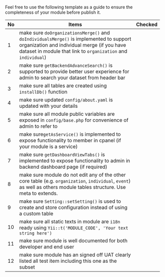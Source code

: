 Feel free to use the following template as a guide to ensure the completeness of your module before publish it.

| No | Items  | Checked |
| -- |--|--|
| 1 | make sure `doOrganizationsMerge()` and `doIndividualsMerge()` is implemented to support organization and individual merge (if you have dataset in module that link to `organization` and `individual`) |  |
| 2 | make sure `getBackendAdvanceSearch()` is supported to provide better user experience for admin to search your dataset from header bar | |
| 3 | make sure all tables are created using `installDb()` function | |
| 4 | make sure updated `config/about.yaml` is updated with your details | |
| 5 | make sure all module public variables are exposed in `config/base.php` for convenience of admin to refer to | |
| 6 | make sure`getAsService()` is implemented to expose functionality to member in cpanel (if your module is a service) | |
| 7 | make sure `getDashboardViewTabs()` is implemented  to expose functionality to admin in backend dashboard page (if required) | |
| 8 | make sure module do not edit any of the other core table (e.g. `organization`, `individual`, `event`) as well as others module tables structure. Use meta to extends. | |
| 9 | make sure `Setting::setSetting()` is used to create and store configuration instead of using a custom table  | | 
| 10 | make sure all static texts in module are `i18n` ready using `Yii::t('MODULE_CODE', 'Your text string here')` | |
| 11 | make sure module is well documented for both developer and end user | |
| 12 | make sure module has an signed off UAT clearly listed all test item including this one as the subset | |